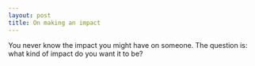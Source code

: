 ```yaml
---
layout: post
title: On making an impact
---
```


You never know the impact you might have on someone. The question is: what kind of impact do you want it to be?

